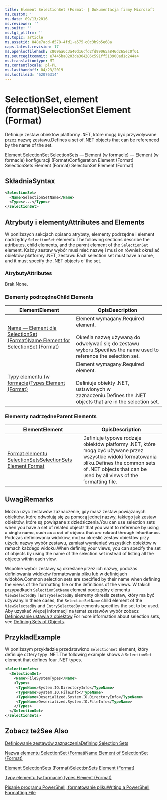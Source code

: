 ```yaml
---
title: Element SelectionSet (Format) | Dokumentacja firmy Microsoft
ms.custom: ''
ms.date: 09/13/2016
ms.reviewer: ''
ms.suite: ''
ms.tgt_pltfrm: ''
ms.topic: article
ms.assetid: 848e7acd-d578-4fd1-a575-c0c3b9b5e68a
caps.latest.revision: 17
ms.openlocfilehash: c809aa6c3a40d16cfd2fd99065a846d265ec0f61
ms.sourcegitcommit: e7445ba8203da304286c591ff513900ad1c244a4
ms.translationtype: MT
ms.contentlocale: pl-PL
ms.lasthandoff: 04/23/2019
ms.locfileid: "62076314"
---
```

# <a name="selectionset-element-format"></a><span data-ttu-id="2ce58-102">SelectionSet, element (format)</span><span class="sxs-lookup"><span data-stu-id="2ce58-102">SelectionSet Element (Format)</span></span>

<span data-ttu-id="2ce58-103">Definiuje zestaw obiektów platformy .NET, które mogą być przywoływane przez nazwę zestawu.</span><span class="sxs-lookup"><span data-stu-id="2ce58-103">Defines a set of .NET objects that can be referenced by the name of the set.</span></span>

<span data-ttu-id="2ce58-104">Element SelectionSet SelectionSets — Element (w formacie) — Element (w formacie) konfiguracji (Format)</span><span class="sxs-lookup"><span data-stu-id="2ce58-104">Configuration Element (Format) SelectionSets Element (Format) SelectionSet Element (Format)</span></span>

## <a name="syntax"></a><span data-ttu-id="2ce58-105">Składnia</span><span class="sxs-lookup"><span data-stu-id="2ce58-105">Syntax</span></span>

```xml
<SelectionSet>
  <Name>SelectionSetName</Name>
  <Types>...</Types>
</SelectionSet>
```

## <a name="attributes-and-elements"></a><span data-ttu-id="2ce58-106">Atrybuty i elementy</span><span class="sxs-lookup"><span data-stu-id="2ce58-106">Attributes and Elements</span></span>

<span data-ttu-id="2ce58-107">W poniższych sekcjach opisano atrybuty, elementy podrzędne i element nadrzędny `SelectionSet` elementu.</span><span class="sxs-lookup"><span data-stu-id="2ce58-107">The following sections describe the attributes, child elements, and the parent element of the `SelectionSet` element.</span></span> <span data-ttu-id="2ce58-108">Każdy zestaw wybór musi mieć nazwę i musi on również określać obiektów platformy .NET, zestawu.</span><span class="sxs-lookup"><span data-stu-id="2ce58-108">Each selection set must have a name, and it must specify the .NET objects of the set.</span></span>

### <a name="attributes"></a><span data-ttu-id="2ce58-109">Atrybuty</span><span class="sxs-lookup"><span data-stu-id="2ce58-109">Attributes</span></span>

<span data-ttu-id="2ce58-110">Brak.</span><span class="sxs-lookup"><span data-stu-id="2ce58-110">None.</span></span>

### <a name="child-elements"></a><span data-ttu-id="2ce58-111">Elementy podrzędne</span><span class="sxs-lookup"><span data-stu-id="2ce58-111">Child Elements</span></span>

|<span data-ttu-id="2ce58-112">Element</span><span class="sxs-lookup"><span data-stu-id="2ce58-112">Element</span></span>|<span data-ttu-id="2ce58-113">Opis</span><span class="sxs-lookup"><span data-stu-id="2ce58-113">Description</span></span>|
|-------------|-----------------|
|[<span data-ttu-id="2ce58-114">Name — Element dla SelectionSet (Format)</span><span class="sxs-lookup"><span data-stu-id="2ce58-114">Name Element for SelectionSet (Format)</span></span>](./name-element-for-selectionset-format.md)|<span data-ttu-id="2ce58-115">Element wymagany.</span><span class="sxs-lookup"><span data-stu-id="2ce58-115">Required element.</span></span><br /><br /> <span data-ttu-id="2ce58-116">Określa nazwę używaną do odwoływać się do zestawu wyboru.</span><span class="sxs-lookup"><span data-stu-id="2ce58-116">Specifies the name used to reference the selection set.</span></span>|
|[<span data-ttu-id="2ce58-117">Typy elementu (w formacie)</span><span class="sxs-lookup"><span data-stu-id="2ce58-117">Types Element (Format)</span></span>](./types-element-for-selectionset-format.md)|<span data-ttu-id="2ce58-118">Element wymagany.</span><span class="sxs-lookup"><span data-stu-id="2ce58-118">Required element.</span></span><br /><br /> <span data-ttu-id="2ce58-119">Definiuje obiekty .NET, ustawionych w zaznaczeniu.</span><span class="sxs-lookup"><span data-stu-id="2ce58-119">Defines the .NET objects that are in the selection set.</span></span>|

### <a name="parent-elements"></a><span data-ttu-id="2ce58-120">Elementy nadrzędne</span><span class="sxs-lookup"><span data-stu-id="2ce58-120">Parent Elements</span></span>

|<span data-ttu-id="2ce58-121">Element</span><span class="sxs-lookup"><span data-stu-id="2ce58-121">Element</span></span>|<span data-ttu-id="2ce58-122">Opis</span><span class="sxs-lookup"><span data-stu-id="2ce58-122">Description</span></span>|
|-------------|-----------------|
|[<span data-ttu-id="2ce58-123">Format elementu SelectionSets</span><span class="sxs-lookup"><span data-stu-id="2ce58-123">SelectionSets Element Format</span></span>](./selectionsets-element-format.md)|<span data-ttu-id="2ce58-124">Definiuje typowe rodzaje obiektów platformy .NET, które mogą być używane przez wszystkie widoki formatowania pliku.</span><span class="sxs-lookup"><span data-stu-id="2ce58-124">Defines the common sets of .NET objects that can be used by all views of the formatting file.</span></span>|

## <a name="remarks"></a><span data-ttu-id="2ce58-125">Uwagi</span><span class="sxs-lookup"><span data-stu-id="2ce58-125">Remarks</span></span>

<span data-ttu-id="2ce58-126">Można użyć zestawów zaznaczenie, gdy masz zestaw powiązanych obiektów, które odwołują się za pomocą jednej nazwy, takiego jak zestaw obiektów, które są powiązane z dziedziczenia.</span><span class="sxs-lookup"><span data-stu-id="2ce58-126">You can use selection sets when you have a set of related objects that you want to reference by using a single name, such as a set of objects that are related through inheritance.</span></span> <span data-ttu-id="2ce58-127">Podczas definiowania widoków, można określić zestaw obiektów przy użyciu nazwy wybór zestawu, zamiast wymieniać wszystkich obiektów w ramach każdego widoku.</span><span class="sxs-lookup"><span data-stu-id="2ce58-127">When defining your views, you can specify the set of objects by using the name of the selection set instead of listing all the objects within each view.</span></span>

<span data-ttu-id="2ce58-128">Wspólne wybór zestawy są określane przez ich nazwy, podczas definiowania widoków formatowania pliku lub w definicjach widoków.</span><span class="sxs-lookup"><span data-stu-id="2ce58-128">Common selection sets are specified by their name when defining the views of the formatting file or the definitions of the views.</span></span> <span data-ttu-id="2ce58-129">W takich przypadkach `SelectionSetName` element podrzędny elementu `ViewSelectedBy` i `EntrySelectedBy` elementy określa zestaw, który ma być używany.</span><span class="sxs-lookup"><span data-stu-id="2ce58-129">In these cases, the `SelectionSetName` child element of the `ViewSelectedBy` and `EntrySelectedBy` elements specifies the set to be used.</span></span> <span data-ttu-id="2ce58-130">Aby uzyskać więcej informacji na temat zestawów wybór zobacz [Definiowanie ustawia z obiektów](./defining-selection-sets.md).</span><span class="sxs-lookup"><span data-stu-id="2ce58-130">For more information about selection sets, see [Defining Sets of Objects](./defining-selection-sets.md).</span></span>

## <a name="example"></a><span data-ttu-id="2ce58-131">Przykład</span><span class="sxs-lookup"><span data-stu-id="2ce58-131">Example</span></span>

<span data-ttu-id="2ce58-132">W poniższym przykładzie przedstawiono `SelectionSet` element, który definiuje cztery typy .NET.</span><span class="sxs-lookup"><span data-stu-id="2ce58-132">The following example shows a `SelectionSet` element that defines four .NET types.</span></span>

```xml
<SelectionSets>
  <SelectionSet>
    <Name>FileSystemTypes</Name>
    <Types>
     <TypeName>System.IO.DirectoryInfo</TypeName>
     <TypeName>System.IO.FileInfo</TypeName>
     <TypeName>Deserialized.System.IO.DirectoryInfo</TypeName>
     <TypeName>Deserialized.System.IO.FileInfo</TypeName>
    </Types>
  </SelectionSet>
</SelectionSets>
```

## <a name="see-also"></a><span data-ttu-id="2ce58-133">Zobacz też</span><span class="sxs-lookup"><span data-stu-id="2ce58-133">See Also</span></span>

[<span data-ttu-id="2ce58-134">Definiowanie zestawów zaznaczenia</span><span class="sxs-lookup"><span data-stu-id="2ce58-134">Defining Selection Sets</span></span>](./defining-selection-sets.md)

[<span data-ttu-id="2ce58-135">Nazwa elementu SelectionSet (Format)</span><span class="sxs-lookup"><span data-stu-id="2ce58-135">Name Element of SelectionSet (Format)</span></span>](./name-element-for-selectionset-format.md)

[<span data-ttu-id="2ce58-136">Element SelectionSets (Format)</span><span class="sxs-lookup"><span data-stu-id="2ce58-136">SelectionSets Element (Format)</span></span>](./selectionsets-element-format.md)

[<span data-ttu-id="2ce58-137">Typy elementu (w formacie)</span><span class="sxs-lookup"><span data-stu-id="2ce58-137">Types Element (Format)</span></span>](./types-element-for-selectionset-format.md)

[<span data-ttu-id="2ce58-138">Pisanie programu PowerShell, formatowanie pliku</span><span class="sxs-lookup"><span data-stu-id="2ce58-138">Writing a PowerShell Formatting File</span></span>](./writing-a-powershell-formatting-file.md)
